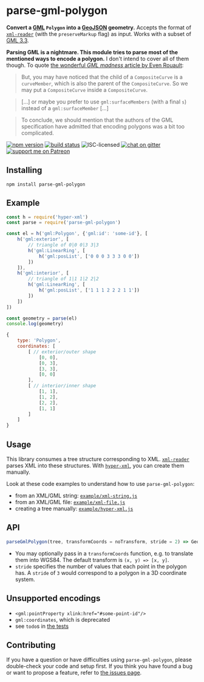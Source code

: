 # parse-gml-polygon

**Convert a [GML](https://en.wikipedia.org/wiki/Geography_Markup_Language) `Polygon` into a [GeoJSON](http://geojson.org) geometry.** Accepts the format of [`xml-reader`](https://www.npmjs.com/package/xml-reader) (with the `preserveMarkup` flag) as input. Works with a subset of [GML 3.3](https://portal.opengeospatial.org/files/?artifact_id=46568).

**Parsing GML is a nightmare. This module tries to parse most of the mentioned ways to encode a polygon.** I don't intend to cover all of them though. To quote [the wonderful *GML madness* article by Even Rouault](http://erouault.blogspot.de/2014/04/gml-madness.html):

> But, you may have noticed that the child of a `CompositeCurve` is a `curveMember`, which is also the parent of the `CompositeCurve`. So we may put a `CompositeCurve` inside a `CompositeCurve`.

> […] or maybe you prefer to use `gml:surfaceMembers` (with a final `s`) instead of a `gml:surfaceMember` […]

> To conclude, we should mention that the authors of the GML specification have admitted that encoding polygons was a bit too complicated.

[![npm version](https://img.shields.io/npm/v/parse-gml-polygon.svg)](https://www.npmjs.com/package/parse-gml-polygon)
[![build status](https://img.shields.io/travis/derhuerst/parse-gml-polygon.svg)](https://travis-ci.org/derhuerst/parse-gml-polygon)
![ISC-licensed](https://img.shields.io/github/license/derhuerst/parse-gml-polygon.svg)
[![chat on gitter](https://badges.gitter.im/derhuerst.svg)](https://gitter.im/derhuerst)
[![support me on Patreon](https://img.shields.io/badge/support%20me-on%20patreon-fa7664.svg)](https://patreon.com/derhuerst)


## Installing

```shell
npm install parse-gml-polygon
```


## Example

```js
const h = require('hyper-xml')
const parse = require('parse-gml-polygon')

const el = h('gml:Polygon', {'gml:id': 'some-id'}, [
	h('gml:exterior', [
		// triangle of 0|0 0|3 3|3
		h('gml:LinearRing', [
			h('gml:posList', ['0 0 0 3 3 3 0 0'])
		])
	]),
	h('gml:interior', [
		// triangle of 1|1 1|2 2|2
		h('gml:LinearRing', [
			h('gml:posList', ['1 1 1 2 2 2 1 1'])
		])
	])
])

const geometry = parse(el)
console.log(geometry)
```

```js
{
	type: 'Polygon',
	coordinates: [
		[ // exterior/outer shape
			[0, 0],
			[0, 3],
			[3, 3],
			[0, 0]
		],
		[ // interior/inner shape
			[1, 1],
			[1, 2],
			[2, 2],
			[1, 1]
		]
	]
}
```


## Usage

This library consumes a tree structure corresponding to XML. [`xml-reader`](https://www.npmjs.com/package/xml-reader) parses XML into these structures. With [`hyper-xml`](https://npmjs.com/package/hyper-xml), you can create them manually.

Look at these code examples to understand how to use `parse-gml-polygon`:

- from an XML/GML string: [`example/xml-string.js`](example/xml-string.js)
- from an XML/GML file: [`example/xml-file.js`](example/xml-file.js)
- creating a tree manually: [`example/hyper-xml.js`](example/hyper-xml.js)


## API

```js
parseGmlPolygon(tree, transformCoords = noTransform, stride = 2) => GeoJSON
```

- You may optionally pass in a `transformCoords` function, e.g. to translate them into WGS84. The default transform is `(x, y) => [x, y]`.
- `stride` specifies the number of values that each point in the polygon has. A `stride` of `3` would correspond to a polygon in a 3D coordinate system.


## Unsupported encodings

- `<gml:pointProperty xlink:href="#some-point-id"/>`
- `gml:coordinates`, which is deprecated
- see `todo`s in [the tests](test.js)


## Contributing

If you have a question or have difficulties using `parse-gml-polygon`, please double-check your code and setup first. If you think you have found a bug or want to propose a feature, refer to [the issues page](https://github.com/derhuerst/parse-gml-polygon/issues).
